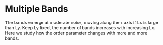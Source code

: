 # Multiple Bands

The bands emerge at moderate noise, moving along the x axis if Lx is large than Ly. Keep Ly fixed, the number of bands increases with increasing Lx. Here we study how the order parameter changes with more and more bands.